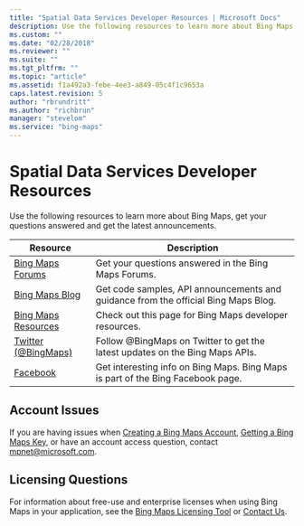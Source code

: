 ```yaml
---
title: "Spatial Data Services Developer Resources | Microsoft Docs"
description: Use the following resources to learn more about Bing Maps, get your questions answered and get the latest announcements.
ms.custom: ""
ms.date: "02/28/2018"
ms.reviewer: ""
ms.suite: ""
ms.tgt_pltfrm: ""
ms.topic: "article"
ms.assetid: f1a492a3-febe-4ee3-a849-05c4f1c9653a
caps.latest.revision: 5
author: "rbrundritt"
ms.author: "richbrun"
manager: "stevelom"
ms.service: "bing-maps"
---
```

# Spatial Data Services Developer Resources

Use the following resources to learn more about Bing Maps, get your questions answered and get the latest announcements.  
  
|Resource|Description|  
|--------|-----------|  
|[Bing Maps Forums](https://social.msdn.microsoft.com/Forums/bingmapsservices/threads)|Get your questions answered in the Bing Maps Forums.|  
|[Bing Maps Blog](https://blogs.bing.com/maps)|Get code samples, API announcements and guidance from the official Bing Maps Blog.|  
|[Bing Maps Resources](https://www.microsoft.com/maps/developer-resources.aspx)|Check out this page for Bing Maps developer resources.|  
|[Twitter (@BingMaps)](https://twitter.com/bingmaps)|Follow @BingMaps on Twitter to get the latest updates on the Bing Maps APIs.|  
|[Facebook](https://www.facebook.com/Bing)|Get interesting info on Bing Maps. Bing Maps is part of the Bing Facebook page.|  
  
## Account Issues  
 If you are having issues when [Creating a Bing Maps Account](https://msdn.microsoft.com/library/gg650598.aspx), [Getting a Bing Maps Key](https://msdn.microsoft.com/library/ff428642.aspx), or have an account access question, contact [mpnet@microsoft.com](mailto:mpnet@microsoft.com).  
  
## Licensing Questions  
 For information about free-use and enterprise licenses when using Bing Maps in your application, see the [Bing Maps Licensing Tool](https://www.microsoft.com/maps/Licensing/licensing.aspx) or [Contact Us](https://www.microsoft.com/maps/contact-us.aspx).
